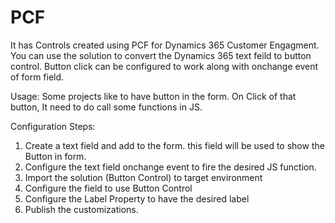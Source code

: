# PCF
It has Controls created using PCF for Dynamics 365 Customer Engagment.
You can use the solution to convert the Dynamics 365 text feild to button control. 
Button click can be configured to work along with onchange event of form field.

Usage:
Some projects like to have button in the form. On Click of that button, It need to do call some functions in JS.

Configuration Steps:
1. Create a text field and add to the form. this field will be used to show the Button in form.
2. Configure the text field onchange event to fire the desired JS function.
3. Import the solution (Button Control) to target environment
4. Configure the field to use Button Control
5. Configure the Label Property to have the desired label
6. Publish the customizations.
